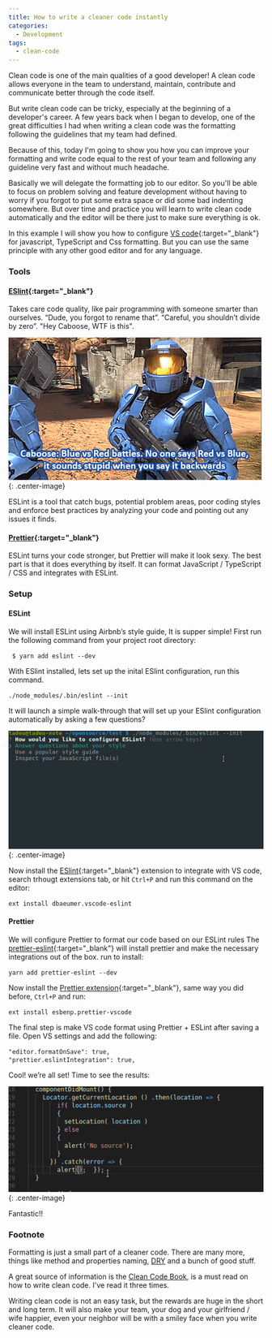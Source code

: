 ```yaml
---
title: How to write a cleaner code instantly
categories:
  - Development
tags:
  - clean-code
---
```



Clean code is one of the main qualities of a good developer!
A clean code allows everyone in the team to understand, maintain, contribute and 
communicate better through the code itself.

But write clean code can be tricky, especially at the beginning of a developer's career.
A few years back when I began to develop, one of the great difficulties I had when writing a clean code was the formatting following the guidelines that my team had defined.

Because of this, today I'm going to show you how you can improve your formatting and write code equal to the rest of your team and following any guideline very fast and without much headache.

Basically we will delegate the formatting job to our editor. So you'll be able to focus on problem solving and feature development without having to worry if you forgot to put some extra space or did some bad indenting somewhere. But over time and practice you will learn to write clean code automatically and the editor will be there just to make sure everything is ok.
  
In this example I will show you how to configure [VS code](https://code.visualstudio.com/){:target="_blank"} for javascript, TypeScript and Css formatting. But you can use the same principle with any other good editor and for any language.

### Tools

#### [ESlint](https://eslint.org/){:target="_blank"}
Takes care code quality, like pair programming with someone smarter than ourselves. “Dude, you forgot to rename that”. “Careful, you shouldn’t divide by zero”.  "Hey Caboose, WTF is this". 

![Caboose](/images/posts/how-write-cleaner-code-instantly-caboose.gif){: .center-image}

ESLint is a tool that catch bugs, potential problem areas, poor coding styles and enforce best practices by analyzing your code and pointing out any issues it finds.

#### [Prettier](https://github.com/prettier/prettier){:target="_blank"}
ESLint turns your code stronger, but Prettier will make it look sexy. The best part  is that it does everything by itself. It can format JavaScript / TypeScript / CSS  and integrates with ESLint.

### Setup

#### ESLint
We will install ESLint using Airbnb’s style guide, It is supper simple! First run the following command from your project root directory:
```
 $ yarn add eslint --dev
```
With ESlint installed, lets set up the inital ESlint configuration, run this command.

```
./node_modules/.bin/eslint --init
```
It will launch a simple walk-through that will set up your ESlint configuration automatically by asking a few questions?

![Setup](/images/posts/how-write-cleaner-code-instantly-setup.gif){: .center-image}

Now install the [ESlint](https://marketplace.visualstudio.com/items?itemName=dbaeumer.vscode-eslint){:target="_blank"} extension to integrate with VS code, search trhougt extensions tab, or hit `Ctrl+P` and run this command on the editor:

```
ext install dbaeumer.vscode-eslint
```

#### Prettier

We will configure Prettier to format our code based on our ESLint rules
The [prettier-eslint](https://www.npmjs.com/package/prettier-eslint){:target="_blank"} will install prettier and make the necessary integrations out of the box. run to install:
```
yarn add prettier-eslint --dev
``` 

Now install the [Prettier extension](https://marketplace.visualstudio.com/items?itemName=esbenp.prettier-vscode){:target="_blank"}, same way you did before, `Ctrl+P`  and run:
```
ext install esbenp.prettier-vscode
```

The final step is make VS code format using Prettier + ESLint after saving a file. Open VS settings and add the following:
```
"editor.formatOnSave": true,
"prettier.eslintIntegration": true,
``` 

Cool! we’re all set! Time to see the results:

![Setup](/images/posts/how-write-cleaner-code-instantly-cleaning.gif){: .center-image}

Fantastic!!


### Footnote
Formatting is just a small part of a cleaner code. There are many more, things like method 
and properties naming, [DRY](https://en.wikipedia.org/wiki/Don%27t_repeat_yourself) and a bunch of good stuff.

A great source of information is the [Clean Code Book](https://www.amazon.com.br/Clean-Code-Handbook-Software-Craftsmanship/dp/0132350882), is a must read on how to write clean code. I've read it three times.

Writing clean code is not an easy task, but the rewards are huge in the short and long term.
It will also make your team, your dog and your girlfriend / wife happier, even your neighbor will be with a smiley face when you write cleaner code.
